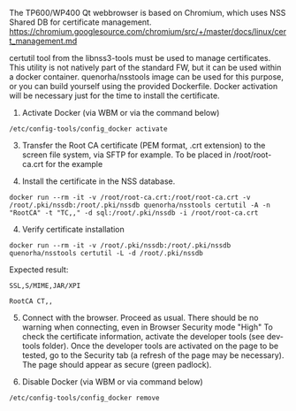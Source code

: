 The TP600/WP400 Qt webbrowser is based on Chromium, which uses NSS Shared DB for certificate management.
https://chromium.googlesource.com/chromium/src/+/master/docs/linux/cert_management.md

certutil tool from the libnss3-tools must be used to manage certificates. 
This utility is not natively part of the standard FW, but it can be used within a docker container. 
quenorha/nsstools image can be used for this purpose, or you can build yourself using the provided Dockerfile.
Docker activation will be necessary just for the time to install the certificate.

1) Activate Docker (via WBM or via the command below)

```/etc/config-tools/config_docker activate```

3) Transfer the Root CA certificate (PEM format, .crt extension) to the screen file system, via SFTP for example.
To be placed in /root/root-ca.crt for the example

4) Install the certificate in the NSS database.

```docker run --rm -it -v /root/root-ca.crt:/root/root-ca.crt -v /root/.pki/nssdb:/root/.pki/nssdb quenorha/nsstools certutil -A -n "RootCA" -t "TC,," -d sql:/root/.pki/nssdb -i /root/root-ca.crt```

4) Verify certificate installation
   
```docker run --rm -it -v /root/.pki/nssdb:/root/.pki/nssdb quenorha/nsstools certutil -L -d /root/.pki/nssdb```

Expected result:

```Certificate Nickname Trust Attributes
SSL,S/MIME,JAR/XPI

RootCA CT,,
```
5) Connect with the browser. Proceed as usual. There should be no warning when connecting, even in Browser Security mode "High"
To check the certificate information, activate the developer tools (see dev-tools folder).
Once the developer tools are activated on the page to be tested, go to the Security tab (a refresh of the page may be necessary). The page should appear as secure (green padlock).

6) Disable Docker (via WBM or via command below)

```/etc/config-tools/config_docker remove```
